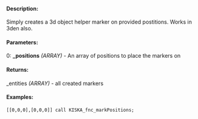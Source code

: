 #### Description:
Simply creates a 3d object helper marker on provided postitions. Works in 3den also.

#### Parameters:
0: **_positions** *(ARRAY)* - An array of positions to place the markers on

#### Returns:
_entities *(ARRAY)* - all created markers

#### Examples:
```sqf
[[0,0,0],[0,0,0]] call KISKA_fnc_markPositions;
```

